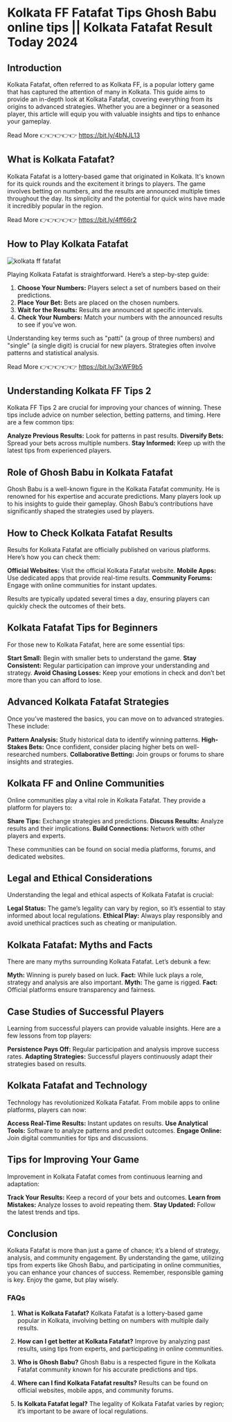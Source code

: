 <h1>Kolkata FF Fatafat Tips Ghosh Babu online tips || Kolkata Fatafat Result Today 2024</h1>

<h2>Introduction</h2>

Kolkata Fatafat, often referred to as Kolkata FF, is a popular lottery game that has captured the attention of many in Kolkata. This guide aims to provide an in-depth look at Kolkata Fatafat, covering everything from its origins to advanced strategies. Whether you are a beginner or a seasoned player, this article will equip you with valuable insights and tips to enhance your gameplay.

Read More 👉👉👉👉👉 https://bit.ly/4bNJL13

<h2>What is Kolkata Fatafat?</h2>

Kolkata Fatafat is a lottery-based game that originated in Kolkata. It's known for its quick rounds and the excitement it brings to players. The game involves betting on numbers, and the results are announced multiple times throughout the day. Its simplicity and the potential for quick wins have made it incredibly popular in the region.

Read More 👉👉👉👉👉 https://bit.ly/4ff66r2

<h2>How to Play Kolkata Fatafat</h2>

![kolkata ff fatafat](https://github.com/user-attachments/assets/a26ba8a1-1677-4963-a96b-c6c70476edde)


Playing Kolkata Fatafat is straightforward. Here’s a step-by-step guide:

1. **Choose Your Numbers:** Players select a set of numbers based on their predictions.
2. **Place Your Bet:** Bets are placed on the chosen numbers.
3. **Wait for the Results:** Results are announced at specific intervals.
4. **Check Your Numbers:** Match your numbers with the announced results to see if you’ve won.

Understanding key terms such as "patti" (a group of three numbers) and "single" (a single digit) is crucial for new players. Strategies often involve patterns and statistical analysis.

Read More 👉👉👉👉👉 https://bit.ly/3xWF9b5

<h2>Understanding Kolkata FF Tips 2</h2>

Kolkata FF Tips 2 are crucial for improving your chances of winning. These tips include advice on number selection, betting patterns, and timing. Here are a few common tips:

**Analyze Previous Results:** Look for patterns in past results.
**Diversify Bets:** Spread your bets across multiple numbers.
**Stay Informed:** Keep up with the latest tips from experienced players.

<h2>Role of Ghosh Babu in Kolkata Fatafat</h2>

Ghosh Babu is a well-known figure in the Kolkata Fatafat community. He is renowned for his expertise and accurate predictions. Many players look up to his insights to guide their gameplay. Ghosh Babu’s contributions have significantly shaped the strategies used by players.

<h2>How to Check Kolkata Fatafat Results</h2>

Results for Kolkata Fatafat are officially published on various platforms. Here’s how you can check them:

**Official Websites:** Visit the official Kolkata Fatafat website.
**Mobile Apps:** Use dedicated apps that provide real-time results.
**Community Forums:** Engage with online communities for instant updates.

Results are typically updated several times a day, ensuring players can quickly check the outcomes of their bets.

<h2>Kolkata Fatafat Tips for Beginners</h2>

For those new to Kolkata Fatafat, here are some essential tips:

**Start Small:** Begin with smaller bets to understand the game.
**Stay Consistent:** Regular participation can improve your understanding and strategy.
**Avoid Chasing Losses:** Keep your emotions in check and don’t bet more than you can afford to lose.

<h2>Advanced Kolkata Fatafat Strategies</h2>

Once you’ve mastered the basics, you can move on to advanced strategies. These include:

**Pattern Analysis:** Study historical data to identify winning patterns.
**High-Stakes Bets:** Once confident, consider placing higher bets on well-researched numbers.
**Collaborative Betting:** Join groups or forums to share insights and strategies.

<h2>Kolkata FF and Online Communities</h2>

Online communities play a vital role in Kolkata Fatafat. They provide a platform for players to:

**Share Tips:** Exchange strategies and predictions.
**Discuss Results:** Analyze results and their implications.
**Build Connections:** Network with other players and experts.

These communities can be found on social media platforms, forums, and dedicated websites.

<h2>Legal and Ethical Considerations</h2>

Understanding the legal and ethical aspects of Kolkata Fatafat is crucial:

**Legal Status:** The game’s legality can vary by region, so it’s essential to stay informed about local regulations.
**Ethical Play:** Always play responsibly and avoid unethical practices such as cheating or manipulation.

<h2>Kolkata Fatafat: Myths and Facts</h2>

There are many myths surrounding Kolkata Fatafat. Let’s debunk a few:

**Myth:** Winning is purely based on luck.
**Fact:** While luck plays a role, strategy and analysis are also important.
**Myth:** The game is rigged.
**Fact:** Official platforms ensure transparency and fairness.

<h2>Case Studies of Successful Players</h2>

Learning from successful players can provide valuable insights. Here are a few lessons from top players:

**Persistence Pays Off:** Regular participation and analysis improve success rates.
**Adapting Strategies:** Successful players continuously adapt their strategies based on results.

<h2>Kolkata Fatafat and Technology</h2>

Technology has revolutionized Kolkata Fatafat. From mobile apps to online platforms, players can now:

**Access Real-Time Results:** Instant updates on results.
**Use Analytical Tools:** Software to analyze patterns and predict outcomes.
**Engage Online:** Join digital communities for tips and discussions.

<h2>Tips for Improving Your Game</h2>

Improvement in Kolkata Fatafat comes from continuous learning and adaptation:

**Track Your Results:** Keep a record of your bets and outcomes.
**Learn from Mistakes:** Analyze losses to avoid repeating them.
**Stay Updated:** Follow the latest trends and tips.

<h2>Conclusion</h2>

Kolkata Fatafat is more than just a game of chance; it’s a blend of strategy, analysis, and community engagement. By understanding the game, utilizing tips from experts like Ghosh Babu, and participating in online communities, you can enhance your chances of success. Remember, responsible gaming is key. Enjoy the game, but play wisely.

<h3>FAQs</h3>

1. **What is Kolkata Fatafat?**
   Kolkata Fatafat is a lottery-based game popular in Kolkata, involving betting on numbers with multiple daily results.

2. **How can I get better at Kolkata Fatafat?**
   Improve by analyzing past results, using tips from experts, and participating in online communities.

3. **Who is Ghosh Babu?**
   Ghosh Babu is a respected figure in the Kolkata Fatafat community known for his accurate predictions and tips.

4. **Where can I find Kolkata Fatafat results?**
   Results can be found on official websites, mobile apps, and community forums.

5. **Is Kolkata Fatafat legal?**
   The legality of Kolkata Fatafat varies by region; it’s important to be aware of local regulations.
